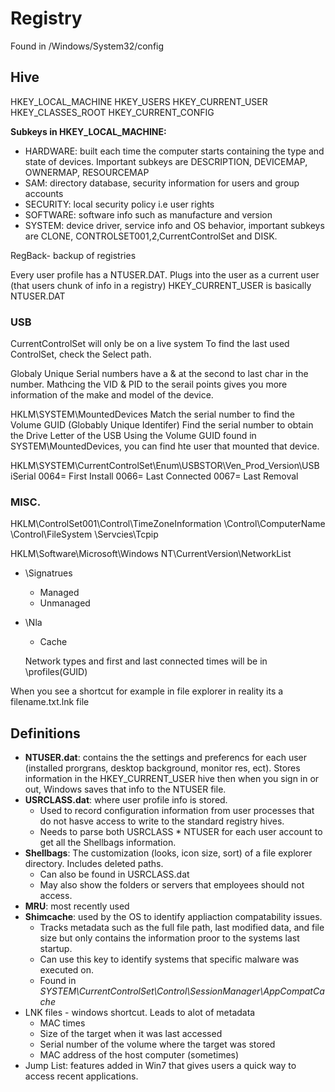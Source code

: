 # Registry
Found in /Windows/System32/config

## Hive
HKEY_LOCAL_MACHINE
HKEY_USERS
HKEY_CURRENT_USER
HKEY_CLASSES_ROOT
HKEY_CURRENT_CONFIG

**Subkeys in HKEY_LOCAL_MACHINE:**
- HARDWARE: built each time the computer starts containing the type and state of devices. Important subkeys are DESCRIPTION, DEVICEMAP, OWNERMAP, RESOURCEMAP
- SAM: directory database, security information for users and group accounts
- SECURITY: local security policy i.e user rights
- SOFTWARE: software info such as manufacture and version
- SYSTEM: device driver, service info and OS behavior, important subkeys are CLONE, CONTROLSET001,2,CurrentControlSet and DISK.

RegBack- backup of registries

Every user profile has a NTUSER.DAT. Plugs into the user as a current user (that users chunk of info in a registry)
HKEY_CURRENT_USER is basically NTUSER.DAT 

  
  ### USB
  CurrentControlSet will only be on a live system
  To find the last used ControlSet, check the Select path.
  
  Globaly Unique Serial numbers have a & at the second to last char in the number.
  Mathcing the VID & PID to the serail points gives you more information of the make and model of the device.
  
  HKLM\SYSTEM\MountedDevices
  Match the serial number to find the Volume GUID (Globably Unique Identifer) 
  Find the serial number to obtain the Drive Letter of the USB
  Using the Volume GUID found in SYSTEM\MountedDevices, you can find hte user that mounted that device.
  
  HKLM\SYSTEM\CurrentControlSet\Enum\USBSTOR\Ven_Prod_Version\USB iSerial
  0064= First Install 
  0066= Last Connected
  0067= Last Removal
  
  ### MISC.
  HKLM\ControlSet001\Control\TimeZoneInformation
  \Control\ComputerName
  \Control\FileSystem
  \Servcies\Tcpip 
  
  HKLM\Software\Microsoft\Windows NT\CurrentVersion\NetworkList
   
   - \Signatrues
      - Managed
      - Unmanaged
   
   - \Nla
      - Cache
      
      Network types and first and last connected times will be in \profiles\(GUID)
 
 When you see a shortcut for example in file explorer in reality its a filename.txt.lnk file
  
  ## Definitions
  - **NTUSER.dat**: contains the the settings and preferencs for each user (installed prorgrans, desktop background, monitor res, ect). Stores information in the HKEY_CURRENT_USER hive then when you sign in or out, Windows saves that info to the NTUSER file.
  - **USRCLASS.dat**: where user profile info is stored.
    - Used to record configuration information from user processes that do not hasve access to write to the standard registry hives.
    - Needs to parse both USRCLASS * NTUSER for each user account to get all the Shellbags information.
  - **Shellbags**: The customization (looks, icon size, sort) of a file explorer directory. Includes deleted paths.
     - Can also be found in USRCLASS.dat
     - May also show the folders or servers that employees should not access.
   - **MRU**: most recently used
   - **Shimcache**: used by the OS to identify appliaction compatability issues.
      - Tracks metadata such as the full file path, last modified data, and file size but only contains the information proor to the systems last startup.
     - Can use this key to identify systems that specific malware was executed on.
     - Found in *SYSTEM\CurrentControlSet\Control\SessionManager\AppCompatCache*
  - LNK files - windows shortcut. Leads to alot of metadata
      - MAC times
      - Size of the target when it was last accessed
      - Serial number of the volume where the target was stored
      - MAC address of the host computer (sometimes)
 - Jump List: features added in Win7 that gives users a quick way to access recent applications.
      
     
 
  
  
    

  
  
